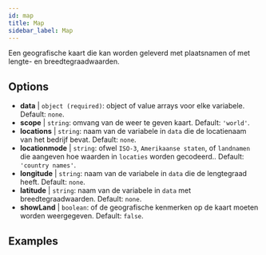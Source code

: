 ```yaml
---
id: map
title: Map
sidebar_label: Map
---
```


Een geografische kaart die kan worden geleverd met plaatsnamen of met lengte- en breedtegraadwaarden.

## Options

* __data__ | `object (required)`: object of value arrays voor elke variabele. Default: `none`.
* __scope__ | `string`: omvang van de weer te geven kaart. Default: `'world'`.
* __locations__ | `string`: naam van de variabele in `data` die de locatienaam van het bedrijf bevat. Default: `none`.
* __locationmode__ | `string`: ofwel `ISO-3`, `Amerikaanse staten`, of `landnamen` die aangeven hoe waarden in `locaties` worden gecodeerd.. Default: `'country names'`.
* __longitude__ | `string`: naam van de variabele in `data` die de lengtegraad heeft. Default: `none`.
* __latitude__ | `string`: naam van de variabele in `data` met breedtegraadwaarden. Default: `none`.
* __showLand__ | `boolean`: of de geografische kenmerken op de kaart moeten worden weergegeven. Default: `false`.


## Examples
